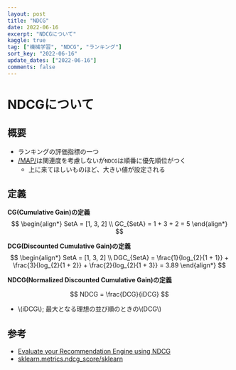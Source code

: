 ```yaml
---
layout: post
title: "NDCG"
date: 2022-06-16
excerpt: "NDCGについて"
kaggle: true
tag: ["機械学習", "NDCG", "ランキング"]
sort_key: "2022-06-16"
update_dates: ["2022-06-16"]
comments: false
---
```


# NDCGについて

## 概要
 - ランキングの評価指標の一つ
 - [/MAP/](/MAP/)は関連度を考慮しないが`NDCG`は順番に優先順位がつく
   - 上に来てほしいものほど、大きい値が設定される

## 定義

**CG(Cumulative Gain)の定義**  
$$
\begin{align*}
SetA = [1, 3, 2] \\
GC_{SetA} = 1 + 3 + 2 = 5
\end{align*}
$$

**DCG(Discounted Cumulative Gain)の定義**  
$$
\begin{align*}
SetA = [1, 3, 2] \\
DGC_{SetA} = \frac{1}{log_{2}{1 + 1}} + \frac{3}{log_{2}{1 + 2}} + \frac{2}{log_{2}{1 + 3}} = 3.89
\end{align*}
$$

**NDCG(Normalized Discounted Cumulative Gain)の定義**  

$$
NDCG = \frac{DCG}{iDCG}
$$
 - \\(iDCG\\); 最大となる理想の並び順のときの\\(DCG\\)

## 参考
 - [Evaluate your Recommendation Engine using NDCG](https://towardsdatascience.com/evaluate-your-recommendation-engine-using-ndcg-759a851452d1)
 - [sklearn.metrics.ndcg_score/sklearn](https://scikit-learn.org/stable/modules/generated/sklearn.metrics.ndcg_score.html)
